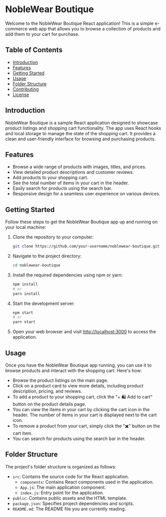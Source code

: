 # NobleWear Boutique

Welcome to the NobleWear Boutique React application! This is a simple e-commerce web app that allows you to browse a collection of products and add them to your cart for purchase.

## Table of Contents

- [Introduction](#introduction)
- [Features](#features)
- [Getting Started](#getting-started)
- [Usage](#usage)
- [Folder Structure](#folder-structure)
- [Contributing](#contributing)
- [License](#license)

## Introduction

NobleWear Boutique is a sample React application designed to showcase product listings and shopping cart functionality. The app uses React hooks and local storage to manage the state of the shopping cart. It provides a clean and user-friendly interface for browsing and purchasing products.

## Features

- Browse a wide range of products with images, titles, and prices.
- View detailed product descriptions and customer reviews.
- Add products to your shopping cart.
- See the total number of items in your cart in the header.
- Easily search for products using the search bar.
- Responsive design for a seamless user experience on various devices.

## Getting Started

Follow these steps to get the NobleWear Boutique app up and running on your local machine:

1. Clone the repository to your computer:

   ```bash
   git clone https://github.com/your-username/noblewear-boutique.git
   ```

2. Navigate to the project directory:

   ```bash
   cd noblewear-boutique
   ```

3. Install the required dependencies using npm or yarn:

   ```bash
   npm install
   # or
   yarn install
   ```

4. Start the development server:

   ```bash
   npm start
   # or
   yarn start
   ```

5. Open your web browser and visit [http://localhost:3000](http://localhost:3000) to access the application.

## Usage

Once you have the NobleWear Boutique app running, you can use it to browse products and interact with the shopping cart. Here's how:

- Browse the product listings on the main page.
- Click on a product card to view more details, including product description, pricing, and reviews.
- To add a product to your shopping cart, click the "+ 🛍️ Add to cart" button on the product details page.
- You can view the items in your cart by clicking the cart icon in the header. The number of items in your cart is displayed next to the cart icon.
- To remove a product from your cart, simply click the "✖️" button on the cart item.
- You can search for products using the search bar in the header.

## Folder Structure

The project's folder structure is organized as follows:

- `src`: Contains the source code for the React application.
  - `components`: Contains React components used in the application.
  - `App.js`: The main application component.
  - `index.js`: Entry point for the application.
- `public`: Contains public assets and the HTML template.
- `package.json`: Specifies project dependencies and scripts.
- `README.md`: The README file you are currently reading.

